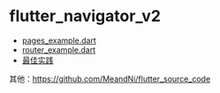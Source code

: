 # flutter_navigator_v2

- [pages_example.dart](https://github.com/MeandNi/flutter_navigator_v2/blob/master/lib/pages_example.dart)
- [router_example.dart](https://github.com/MeandNi/flutter_navigator_v2/blob/master/lib/router_example.dart)
- [最佳实践](https://github.com/MeandNi/flutter_navigator_v2/blob/master/lib/)

其他：https://github.com/MeandNi/flutter_source_code

